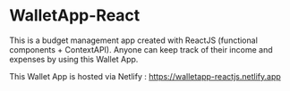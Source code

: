 # WalletApp-React
This is a budget management app created with ReactJS (functional components + ContextAPI). Anyone can keep track of their income and expenses by using this Wallet App.  

This Wallet App is hosted via Netlify : https://walletapp-reactjs.netlify.app
